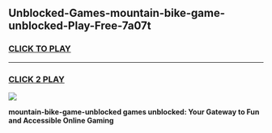 
## Unblocked-Games-mountain-bike-game-unblocked-Play-Free-7a07t
<h3>
<a href="https://premium76.site?title=mountain-bike-game-unblocked&ref=15A">CLICK TO PLAY</a></h3>
<hr>

<h3>
<a href="https://premium76.site?title=mountain-bike-game-unblocked&ref=15A">CLICK 2 PLAY</a>
  
</h3>

<a href="https://premium76.site?title=mountain-bike-game-unblocked&ref=15A"><img src="https://clearcache.store/games.png"></a>


**mountain-bike-game-unblocked games unblocked: Your Gateway to Fun and Accessible Online Gaming**
